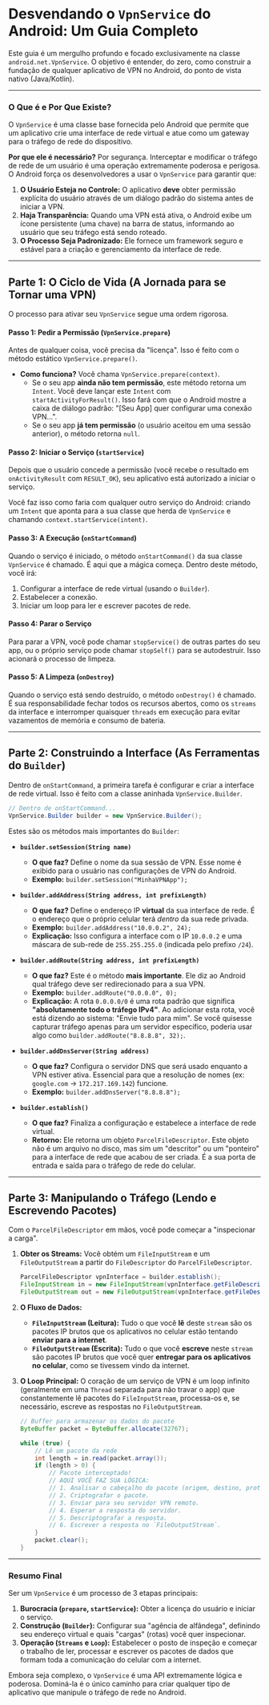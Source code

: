 
# Desvendando o `VpnService` do Android: Um Guia Completo

Este guia é um mergulho profundo e focado exclusivamente na classe `android.net.VpnService`. O objetivo é entender, do zero, como construir a fundação de qualquer aplicativo de VPN no Android, do ponto de vista nativo (Java/Kotlin).

---

### O Que é e Por Que Existe?

O `VpnService` é uma classe base fornecida pelo Android que permite que um aplicativo crie uma interface de rede virtual e atue como um gateway para o tráfego de rede do dispositivo. 

**Por que ele é necessário?** Por segurança. Interceptar e modificar o tráfego de rede de um usuário é uma operação extremamente poderosa e perigosa. O Android força os desenvolvedores a usar o `VpnService` para garantir que:

1.  **O Usuário Esteja no Controle:** O aplicativo **deve** obter permissão explícita do usuário através de um diálogo padrão do sistema antes de iniciar a VPN.
2.  **Haja Transparência:** Quando uma VPN está ativa, o Android exibe um ícone persistente (uma chave) na barra de status, informando ao usuário que seu tráfego está sendo roteado.
3.  **O Processo Seja Padronizado:** Ele fornece um framework seguro e estável para a criação e gerenciamento da interface de rede.

---

## Parte 1: O Ciclo de Vida (A Jornada para se Tornar uma VPN)

O processo para ativar seu `VpnService` segue uma ordem rigorosa.

#### Passo 1: Pedir a Permissão (`VpnService.prepare`)

Antes de qualquer coisa, você precisa da "licença". Isso é feito com o método estático `VpnService.prepare()`.

-   **Como funciona?** Você chama `VpnService.prepare(context)`. 
    -   Se o seu app **ainda não tem permissão**, este método retorna um `Intent`. Você deve lançar este `Intent` com `startActivityForResult()`. Isso fará com que o Android mostre a caixa de diálogo padrão: "[Seu App] quer configurar uma conexão VPN...".
    -   Se o seu app **já tem permissão** (o usuário aceitou em uma sessão anterior), o método retorna `null`.

#### Passo 2: Iniciar o Serviço (`startService`)

Depois que o usuário concede a permissão (você recebe o resultado em `onActivityResult` com `RESULT_OK`), seu aplicativo está autorizado a iniciar o serviço. 

Você faz isso como faria com qualquer outro serviço do Android: criando um `Intent` que aponta para a sua classe que herda de `VpnService` e chamando `context.startService(intent)`.

#### Passo 3: A Execução (`onStartCommand`)

Quando o serviço é iniciado, o método `onStartCommand()` da sua classe `VpnService` é chamado. É aqui que a mágica começa. Dentro deste método, você irá:

1.  Configurar a interface de rede virtual (usando o `Builder`).
2.  Estabelecer a conexão.
3.  Iniciar um loop para ler e escrever pacotes de rede.

#### Passo 4: Parar o Serviço

Para parar a VPN, você pode chamar `stopService()` de outras partes do seu app, ou o próprio serviço pode chamar `stopSelf()` para se autodestruir. Isso acionará o processo de limpeza.

#### Passo 5: A Limpeza (`onDestroy`)

Quando o serviço está sendo destruído, o método `onDestroy()` é chamado. É sua responsabilidade fechar todos os recursos abertos, como os `streams` da interface e interromper quaisquer `threads` em execução para evitar vazamentos de memória e consumo de bateria.

---

## Parte 2: Construindo a Interface (As Ferramentas do `Builder`)

Dentro de `onStartCommand`, a primeira tarefa é configurar e criar a interface de rede virtual. Isso é feito com a classe aninhada `VpnService.Builder`.

```java
// Dentro de onStartCommand...
VpnService.Builder builder = new VpnService.Builder();
```

Estes são os métodos mais importantes do `Builder`:

-   **`builder.setSession(String name)`**
    -   **O que faz?** Define o nome da sua sessão de VPN. Esse nome é exibido para o usuário nas configurações de VPN do Android.
    -   **Exemplo:** `builder.setSession("MinhaVPNApp");`

-   **`builder.addAddress(String address, int prefixLength)`**
    -   **O que faz?** Define o endereço IP **virtual** da sua interface de rede. É o endereço que o próprio celular terá *dentro* da sua rede privada.
    -   **Exemplo:** `builder.addAddress("10.0.0.2", 24);`
    -   **Explicação:** Isso configura a interface com o IP `10.0.0.2` e uma máscara de sub-rede de `255.255.255.0` (indicada pelo prefixo `/24`).

-   **`builder.addRoute(String address, int prefixLength)`**
    -   **O que faz?** Este é o método **mais importante**. Ele diz ao Android qual tráfego deve ser redirecionado para a sua VPN.
    -   **Exemplo:** `builder.addRoute("0.0.0.0", 0);`
    -   **Explicação:** A rota `0.0.0.0/0` é uma rota padrão que significa **"absolutamente todo o tráfego IPv4"**. Ao adicionar esta rota, você está dizendo ao sistema: "Envie tudo para mim". Se você quisesse capturar tráfego apenas para um servidor específico, poderia usar algo como `builder.addRoute("8.8.8.8", 32);`.

-   **`builder.addDnsServer(String address)`**
    -   **O que faz?** Configura o servidor DNS que será usado enquanto a VPN estiver ativa. Essencial para que a resolução de nomes (ex: `google.com` -> `172.217.169.142`) funcione.
    -   **Exemplo:** `builder.addDnsServer("8.8.8.8");`

-   **`builder.establish()`**
    -   **O que faz?** Finaliza a configuração e estabelece a interface de rede virtual. 
    -   **Retorno:** Ele retorna um objeto `ParcelFileDescriptor`. Este objeto não é um arquivo no disco, mas sim um "descritor" ou um "ponteiro" para a interface de rede que acabou de ser criada. É a sua porta de entrada e saída para o tráfego de rede do celular.

---

## Parte 3: Manipulando o Tráfego (Lendo e Escrevendo Pacotes)

Com o `ParcelFileDescriptor` em mãos, você pode começar a "inspecionar a carga".

1.  **Obter os Streams:** Você obtém um `FileInputStream` e um `FileOutputStream` a partir do `FileDescriptor` do `ParcelFileDescriptor`.

    ```java
    ParcelFileDescriptor vpnInterface = builder.establish();
    FileInputStream in = new FileInputStream(vpnInterface.getFileDescriptor());
    FileOutputStream out = new FileOutputStream(vpnInterface.getFileDescriptor());
    ```

2.  **O Fluxo de Dados:**
    -   **`FileInputStream` (Leitura):** Tudo o que você **lê** deste `stream` são os pacotes IP brutos que os aplicativos no celular estão tentando **enviar para a internet**. 
    -   **`FileOutputStream` (Escrita):** Tudo o que você **escreve** neste `stream` são pacotes IP brutos que você quer **entregar para os aplicativos no celular**, como se tivessem vindo da internet.

3.  **O Loop Principal:**
    O coração de um serviço de VPN é um loop infinito (geralmente em uma `Thread` separada para não travar o app) que constantemente lê pacotes do `FileInputStream`, processa-os e, se necessário, escreve as respostas no `FileOutputStream`.

    ```java
    // Buffer para armazenar os dados do pacote
    ByteBuffer packet = ByteBuffer.allocate(32767);

    while (true) {
        // Lê um pacote da rede
        int length = in.read(packet.array());
        if (length > 0) {
            // Pacote interceptado! 
            // AQUI VOCÊ FAZ SUA LÓGICA:
            // 1. Analisar o cabeçalho do pacote (origem, destino, protocolo).
            // 2. Criptografar o pacote.
            // 3. Enviar para seu servidor VPN remoto.
            // 4. Esperar a resposta do servidor.
            // 5. Descriptografar a resposta.
            // 6. Escrever a resposta no `FileOutputStream`.
        }
        packet.clear();
    }
    ```

---

### Resumo Final

Ser um `VpnService` é um processo de 3 etapas principais:

1.  **Burocracia (`prepare`, `startService`):** Obter a licença do usuário e iniciar o serviço.
2.  **Construção (`Builder`):** Configurar sua "agência de alfândega", definindo seu endereço virtual e quais "cargas" (rotas) você quer inspecionar.
3.  **Operação (`Streams` e `Loop`):** Estabelecer o posto de inspeção e começar o trabalho de ler, processar e escrever os pacotes de dados que formam toda a comunicação do celular com a internet.

Embora seja complexo, o `VpnService` é uma API extremamente lógica e poderosa. Dominá-la é o único caminho para criar qualquer tipo de aplicativo que manipule o tráfego de rede no Android.
